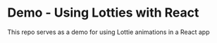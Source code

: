 # Demo - Using Lotties with React

This repo serves as a demo for using Lottie animations in a React app